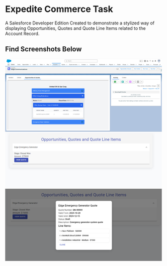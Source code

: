 # Expedite Commerce Task

A Salesforce Developer Edition Created to demonstrate a stylized way of displaying Opportunities, Quotes and Quote Line Items related to the Account Record.

## Find Screenshots Below
![Static React Component Within Salesforce](https://github.com/mrajasekar-dev/exp-comm/blob/main/screenshots/Static%20React%20Component%20Within%20Salesforce.png)
![Accordion from External React Site](https://github.com/mrajasekar-dev/exp-comm/blob/main/screenshots/Accordion%20from%20External%20React%20Site.png)
![Quote Line Item Card from External React Site](https://github.com/mrajasekar-dev/exp-comm/blob/main/screenshots/Quote%20Line%20Item%20Card%20from%20External%20React%20Site.png)